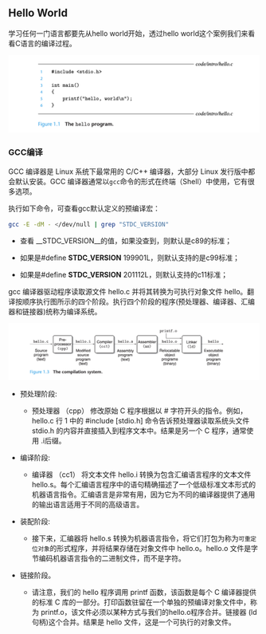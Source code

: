 ## Hello World

学习任何一门语言都要先从hello world开始，透过hello world这个案例我们来看看C语言的编译过程。

![image-20200316122258901](assets/image-20200316122258901.png)

### GCC编译

GCC 编译器是 Linux 系统下最常用的 C/C++ 编译器，大部分 Linux 发行版中都会默认安装。GCC 编译器通常以`gcc`命令的形式在终端（Shell）中使用，它有很多选项。

执行如下命令，可查看gcc默认定义的预编译宏：

```bash
gcc -E -dM - </dev/null | grep "STDC_VERSION"
```

- 查看 __STDC_VERSION__的值，如果没查到，则默认是c89的标准；

- 如果是#define __STDC_VERSION__ 199901L，则默认支持的是c99标准；

- 如果是#define __STDC_VERSION__ 201112L，则默认支持的c11标准；
  

gcc 编译器驱动程序读取源文件 hello.c 并将其转换为可执行对象文件 hello。翻译按顺序执行图所示的四个阶段。执行四个阶段的程序(预处理器、编译器、汇编器和链接器)统称为编译系统。

![image-20200316121803580](assets/image-20200316121803580.png)

- 预处理阶段:
  - 预处理器 （cpp） 修改原始 C 程序根据以 # 字符开头的指令。例如，hello.c 行 1 中的 #include [stdio.h] 命令告诉预处理器读取系统头文件 stdio.h 的内容并直接插入到程序文本中。结果是另一个 C 程序，通常使用 .i后缀。

- 编译阶段:
  - 编译器 （cc1） 将文本文件 hello.i 转换为包含汇编语言程序的文本文件 hello.s。每个汇编语言程序中的语句精确描述了一个低级标准文本形式的机器语言指令。汇编语言是非常有用，因为它为不同的编译器提供了通用的输出语言适用于不同的高级语言。
- 装配阶段:
  - 接下来，汇编器将 hello.s 转换为机器语言指令，将它们打包为称为`可重定位对象`的形式程序，并将结果存储在对象文件中 hello.o。hello.o 文件是字节编码机器语言指令的二进制文件，而不是字符。
- 链接阶段。
  - 请注意，我们的 hello 程序调用 printf 函数，该函数是每个 C 编译器提供的标准 C 库的一部分。打印函数驻留在一个单独的预编译对象文件中，称为 printf.o，该文件必须以某种方式与我们的hello.o程序合并。链接器 (ld句柄)这个合并。结果是 hello 文件，这是一个可执行的对象文件。

